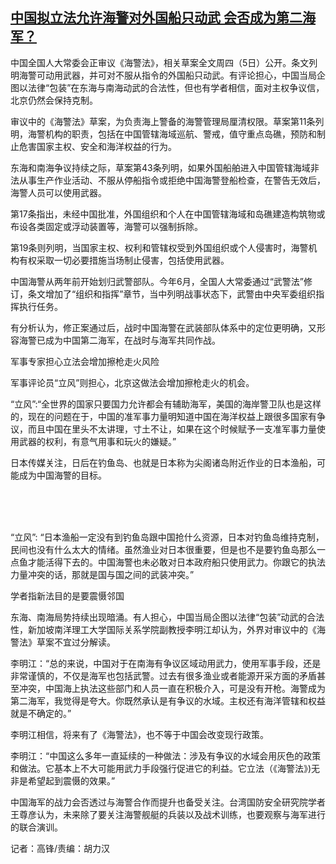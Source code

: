 <!--1604656457000-->
[中国拟立法允许海警对外国船只动武    会否成为第二海军？](https://www.rfa.org/mandarin/yataibaodao/junshiwaijiao/GF1-11062020045410.html)
------

<p><span id="docs-internal-guid-2e7adb22-7fff-234f-4ee7-5fbb267c6db7"><p dir="ltr"><span>中国全国人大常委会正审议《海警法》，相关草案全文周四（</span><span>5</span><span>日）公开。条文列明海警可动用武器，并可对不服从指令的外国船只动武。有评论担心，中国当局企图以法律</span><span>“</span><span>包装</span><span>”</span><span>在东海与南海动武的合法性，但也有学者相信，面对主权争议信，北京仍然会保持克制。</span></p><p dir="ltr"><span>审议中的《海警法》草案，为负责海上警备的海警管理局厘清权限。草案第</span><span>11</span><span>条列明，海警机构的职责，包括在中国管辖海域巡航、警戒，值守重点岛礁，预防和制止危害国家主权、安全和海洋权益的行为。</span></p><p dir="ltr"><span>东海和南海争议持续之际，草案第</span><span>43</span><span>条列明，如果外国船舶进入中国管辖海域非法从事生产作业活动、不服从停船指令或拒绝中国海警登船检查，在警告无效后，海警人员可以使用武器。</span></p><p dir="ltr"><span>第</span><span>17</span><span>条指出，未经中国批准，外国组织和个人在中国管辖海域和岛礁建造构筑物或布设各类固定或浮动装置等，海警可以强制拆除。</span></p><p dir="ltr"><span>第</span><span>19</span><span>条则列明，当国家主权、权利和管辖权受到外国组织或个人侵害时，海警机构有权采取一切必要措施当场制止侵害，包括使用武器。</span></p><p dir="ltr"><span>中国海警从两年前开始划归武警部队。今年</span><span>6</span><span>月，全国人大常委通过</span><span>“</span><span>武警法</span><span>”</span><span>修订，条文增加了</span><span>“</span><span>组织和指挥</span><span>”</span><span>章节，当中列明战事状态下，武警由中央军委组织指挥执行任务。</span></p><p dir="ltr"><span>有分析认为，修正案通过后，战时中国海警在武装部队体系中的定位更明确，又形容海警已成为中国第二海军，在战时与海军共同作战。</span></p><p dir="ltr"><span> </span></p><p dir="ltr"><span>军事专家担心立法会增加擦枪走火风险</span></p><p dir="ltr"><span> </span></p><p dir="ltr"><span>军事评论员</span><span>“</span><span>立风</span><span>”</span><span>则担心，北京这做法会增加擦枪走火的机会。</span></p><p dir="ltr"><span>“</span><span>立风</span><span>”:“</span><span>全世界的国家只要国力允许都会有辅助海军，美国的海岸警卫队也是这样的，现在的问题在于，中国的准军事力量明知道中国在海洋权益上跟很多国家有争议，而且中国在里头不太讲理，寸土不让，如果在这个时候赋予一支准军事力量使用武器的权利，有意气用事和玩火的嫌疑。</span><span>”</span></p><p dir="ltr"><span>日本传媒关注，日后在钓鱼岛、也就是日本称为尖阁诸岛附近作业的日本渔船，可能成为中国海警的目标。</span></p><br/><br/><br/><p dir="ltr"><span>“</span><span>立风</span><span>”: “</span><span>日本渔船一定没有到钓鱼岛跟中国抢什么资源，日本对钓鱼岛维持克制，民间也没有什么太大的情绪。虽然渔业对日本很重要，但是也不是要钓鱼岛那么一点鱼才能活得下去的。中国海警也未必敢对日本政府船只使用武力。你跟它的执法力量冲突的话，那就是国与国之间的武装冲突。</span><span>”</span></p><p dir="ltr"><span> </span></p><p dir="ltr"><span>学者指新法目的是要震慑邻国</span></p><p dir="ltr"><span> </span></p><p dir="ltr"><span>东海、南海局势持续出现暗涌。有人担心，中国当局企图以法律</span><span>“</span><span>包装</span><span>”</span><span>动武的合法性，新加坡南洋理工大学国际关系学院副教授李明江却认为，外界对审议中的《海警法》草案不宜过分解读。</span></p><p dir="ltr"><span>李明江：“总的来说，中国对于在南海有争议区域动用武力，使用军事手段，还是非常谨慎的，不仅是海军也包括武警。过去有很多渔业或者能源开采方面的矛盾甚至冲突，中国海上执法这些部门和人员一直在积极介入，可是没有开枪。海警成为第二海军，我觉得是夸大。你既然承认是有争议的水域。主权还有海洋管辖和权益就是不确定的。”</span></p><p dir="ltr"><span>李明江相信，将来有了《海警法》，也不等于中国会改变现行政策。</span></p><p dir="ltr"><span>李明江：“中国这么多年一直延续的一种做法：涉及有争议的水域会用灰色的政策和做法。它基本上不大可能用武力手段强行促进它的利益。它立法（《海警法》)无非是希望起到震慑的效果。”</span></p><p dir="ltr"><span>中国海军的战力会否透过与海警合作而提升也备受关注。台湾国防安全研究院学者王尊彦认为，未来除了要关注海警舰艇的兵装以及战术训练，也要观察与海军进行的联合演训。</span></p><p dir="ltr"><span>记者：高锋</span><span>/</span><span>责编：胡力汉</span></p><p dir="ltr"><span> </span></p><p dir="ltr"><span> </span></p><div><span><br/></span></div></span></p>
